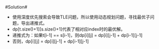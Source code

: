 #Solution#

*   使用深度优先搜索会导致TLE问题，所以使用动态规划问题，寻找最优子问题，导出递推式。
*   dp[t.size()+1][s.size()+1]代表了相对应index时的最优解。
*   递推式为：如果t[i-1] == s[i-1]，则dp[i][j] = dp[i][j-1] + dp[i-1][j-1]
*   否则，dp[i][j] = dp[i][j-1] + dp[i-1][j-1]

